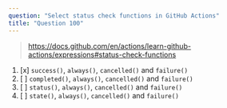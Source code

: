 ```yaml
---
question: "Select status check functions in GitHub Actions"
title: "Question 100"
---
```


> https://docs.github.com/en/actions/learn-github-actions/expressions#status-check-functions
1. [x] `success()`, `always()`, `cancelled()` and `failure()`
1. [ ] `completed()`, `always()`, `cancelled()` and `failure()`
1. [ ] `status()`, `always()`, `cancelled()` and `failure()`
1. [ ] `state()`, `always()`, `cancelled()` and `failure()`
